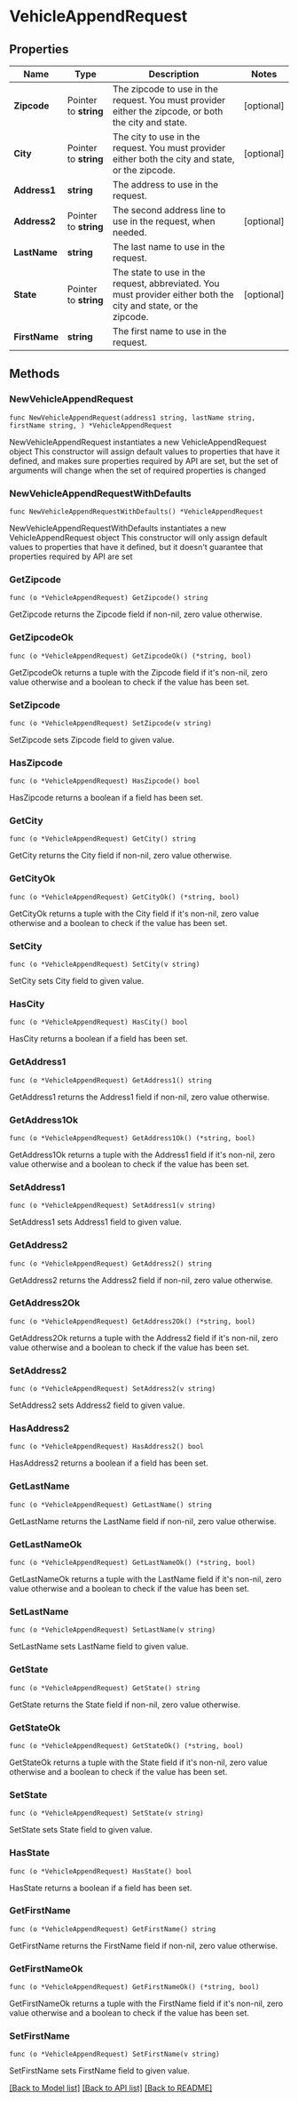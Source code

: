 # VehicleAppendRequest

## Properties

Name | Type | Description | Notes
------------ | ------------- | ------------- | -------------
**Zipcode** | Pointer to **string** | The zipcode to use in the request. You must provider either the zipcode, or both the city and state. | [optional] 
**City** | Pointer to **string** | The city to use in the request. You must provider either both the city and state, or the zipcode. | [optional] 
**Address1** | **string** | The address to use in the request. | 
**Address2** | Pointer to **string** | The second address line to use in the request, when needed. | [optional] 
**LastName** | **string** | The last name to use in the request. | 
**State** | Pointer to **string** | The state to use in the request, abbreviated. You must provider either both the city and state, or the zipcode. | [optional] 
**FirstName** | **string** | The first name to use in the request. | 

## Methods

### NewVehicleAppendRequest

`func NewVehicleAppendRequest(address1 string, lastName string, firstName string, ) *VehicleAppendRequest`

NewVehicleAppendRequest instantiates a new VehicleAppendRequest object
This constructor will assign default values to properties that have it defined,
and makes sure properties required by API are set, but the set of arguments
will change when the set of required properties is changed

### NewVehicleAppendRequestWithDefaults

`func NewVehicleAppendRequestWithDefaults() *VehicleAppendRequest`

NewVehicleAppendRequestWithDefaults instantiates a new VehicleAppendRequest object
This constructor will only assign default values to properties that have it defined,
but it doesn't guarantee that properties required by API are set

### GetZipcode

`func (o *VehicleAppendRequest) GetZipcode() string`

GetZipcode returns the Zipcode field if non-nil, zero value otherwise.

### GetZipcodeOk

`func (o *VehicleAppendRequest) GetZipcodeOk() (*string, bool)`

GetZipcodeOk returns a tuple with the Zipcode field if it's non-nil, zero value otherwise
and a boolean to check if the value has been set.

### SetZipcode

`func (o *VehicleAppendRequest) SetZipcode(v string)`

SetZipcode sets Zipcode field to given value.

### HasZipcode

`func (o *VehicleAppendRequest) HasZipcode() bool`

HasZipcode returns a boolean if a field has been set.

### GetCity

`func (o *VehicleAppendRequest) GetCity() string`

GetCity returns the City field if non-nil, zero value otherwise.

### GetCityOk

`func (o *VehicleAppendRequest) GetCityOk() (*string, bool)`

GetCityOk returns a tuple with the City field if it's non-nil, zero value otherwise
and a boolean to check if the value has been set.

### SetCity

`func (o *VehicleAppendRequest) SetCity(v string)`

SetCity sets City field to given value.

### HasCity

`func (o *VehicleAppendRequest) HasCity() bool`

HasCity returns a boolean if a field has been set.

### GetAddress1

`func (o *VehicleAppendRequest) GetAddress1() string`

GetAddress1 returns the Address1 field if non-nil, zero value otherwise.

### GetAddress1Ok

`func (o *VehicleAppendRequest) GetAddress1Ok() (*string, bool)`

GetAddress1Ok returns a tuple with the Address1 field if it's non-nil, zero value otherwise
and a boolean to check if the value has been set.

### SetAddress1

`func (o *VehicleAppendRequest) SetAddress1(v string)`

SetAddress1 sets Address1 field to given value.


### GetAddress2

`func (o *VehicleAppendRequest) GetAddress2() string`

GetAddress2 returns the Address2 field if non-nil, zero value otherwise.

### GetAddress2Ok

`func (o *VehicleAppendRequest) GetAddress2Ok() (*string, bool)`

GetAddress2Ok returns a tuple with the Address2 field if it's non-nil, zero value otherwise
and a boolean to check if the value has been set.

### SetAddress2

`func (o *VehicleAppendRequest) SetAddress2(v string)`

SetAddress2 sets Address2 field to given value.

### HasAddress2

`func (o *VehicleAppendRequest) HasAddress2() bool`

HasAddress2 returns a boolean if a field has been set.

### GetLastName

`func (o *VehicleAppendRequest) GetLastName() string`

GetLastName returns the LastName field if non-nil, zero value otherwise.

### GetLastNameOk

`func (o *VehicleAppendRequest) GetLastNameOk() (*string, bool)`

GetLastNameOk returns a tuple with the LastName field if it's non-nil, zero value otherwise
and a boolean to check if the value has been set.

### SetLastName

`func (o *VehicleAppendRequest) SetLastName(v string)`

SetLastName sets LastName field to given value.


### GetState

`func (o *VehicleAppendRequest) GetState() string`

GetState returns the State field if non-nil, zero value otherwise.

### GetStateOk

`func (o *VehicleAppendRequest) GetStateOk() (*string, bool)`

GetStateOk returns a tuple with the State field if it's non-nil, zero value otherwise
and a boolean to check if the value has been set.

### SetState

`func (o *VehicleAppendRequest) SetState(v string)`

SetState sets State field to given value.

### HasState

`func (o *VehicleAppendRequest) HasState() bool`

HasState returns a boolean if a field has been set.

### GetFirstName

`func (o *VehicleAppendRequest) GetFirstName() string`

GetFirstName returns the FirstName field if non-nil, zero value otherwise.

### GetFirstNameOk

`func (o *VehicleAppendRequest) GetFirstNameOk() (*string, bool)`

GetFirstNameOk returns a tuple with the FirstName field if it's non-nil, zero value otherwise
and a boolean to check if the value has been set.

### SetFirstName

`func (o *VehicleAppendRequest) SetFirstName(v string)`

SetFirstName sets FirstName field to given value.



[[Back to Model list]](../README.md#documentation-for-models) [[Back to API list]](../README.md#documentation-for-api-endpoints) [[Back to README]](../README.md)


